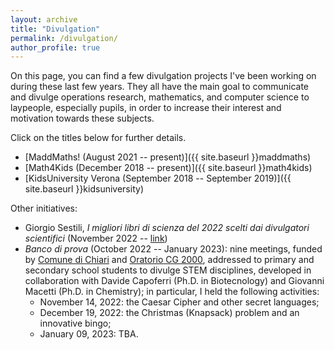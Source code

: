 ```yaml
---
layout: archive
title: "Divulgation"
permalink: /divulgation/
author_profile: true
---
```


On this page, you can find a few divulgation projects I've been working on during these last few years. They all have the main goal to communicate and divulge operations research, mathematics, and computer science to laypeople, especially pupils, in order to increase their interest and motivation towards these subjects.

Click on the titles below for further details.

- [MaddMaths! (August 2021 -- present)]({{ site.baseurl }}maddmaths)
- [Math4Kids (December 2018 -- present)]({{ site.baseurl }}math4kids)
- [KidsUniversity Verona (September 2018 -- September 2019)]({{ site.baseurl }}kidsuniversity)

Other initiatives:
- Giorgio Sestili, *I migliori libri di scienza del 2022 scelti dai divulgatori scientifici* (November 2022 -- [link](https://www.giorgiosestili.it/migliori-libri-divulgazione-scienza-2022/))
- *Banco di prova* (October 2022 -- January 2023): nine meetings, funded by [Comune di Chiari](https://www.comune.chiari.brescia.it) and [Oratorio CG 2000](https://www.cg2000.it), addressed to primary and secondary school students to divulge STEM disciplines, developed in collaboration with Davide Capoferri (Ph.D. in Biotecnology) and Giovanni Macetti (Ph.D. in Chemistry); in particular, I held the following activities:
  - November 14, 2022: the Caesar Cipher and other secret languages;
  - December 19, 2022: the Christmas (Knapsack) problem and an innovative bingo;
  - January 09, 2023: TBA.
